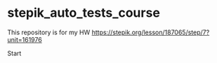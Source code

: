 # stepik_auto_tests_course
This repository is for my HW
https://stepik.org/lesson/187065/step/7?unit=161976

Start
